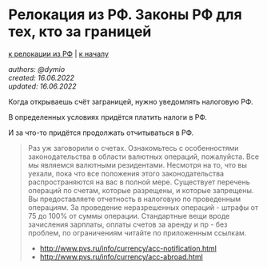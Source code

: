 Релокация из РФ. Законы РФ для тех, кто за границей
===================================================

[к релокации из РФ](./README.md) | [к началу](/README.md)

_authors: @dymio
<br/>created: 16.06.2022
<br/>updated: 16.06.2022_

Когда открываешь счёт заграницей, нужно уведомлять налоговую РФ.

В определенных условиях придётся платить налоги в РФ.

И за что-то придётся продолжать отчитываться в РФ.


> Раз уж заговорили о счетах.
> Ознакомьтесь с особенностями законодательства в области валютных операций, пожалуйста.
> Все мы являемся валютными резидентами. Несмотря на то, что вы уехали, пока что все положения этого законодательства распространяются на вас в полной мере.
> Существует перечень операций по счетам, которые разрещены, и которые запрещены. Вы предоставляете отчетность в налоговую по проведенным операциям. За проведение неразрешенных операций - штрафы от 75 до 100% от суммы операции.
> Стандартные вещи вроде зачисления зарплаты, оплаты счетов за аренду и пр - без проблем, по ограничениям читайте по приложенным ссылкам.
>
> - http://www.pvs.ru/info/currency/acc-notification.html
> - http://www.pvs.ru/info/currency/acc-abroad.html
